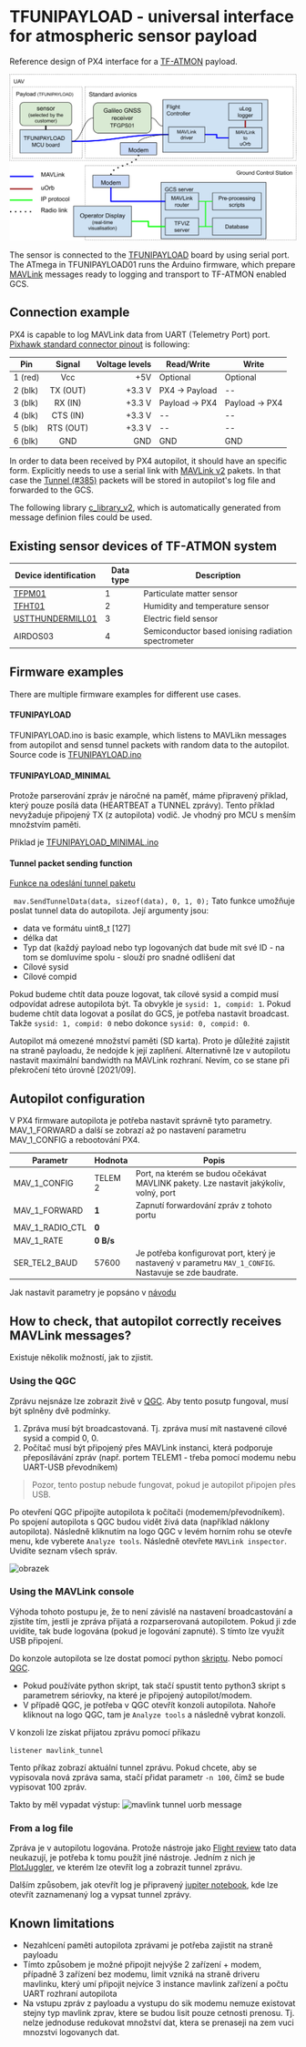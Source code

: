 # TFUNIPAYLOAD - universal interface for atmospheric sensor payload 

Reference design of PX4 interface for a [TF-ATMON](https://www.thunderfly.cz/tf-atmon.html) payload.

![TFUNIPAYLOAD block-schematics](./doc/img/block_schematics.svg)


The sensor is connected to the [TFUNIPAYLOAD](https://github.com/ThunderFly-aerospace/TFUNIPAYLOAD01) board by using serial port. 
The ATmega in TFUNIPAYLOAD01 runs the Arduino firmware, which prepare [MAVLink](https://en.wikipedia.org/wiki/MAVLink) messages ready to logging and transport to TF-ATMON enabled GCS. 

## Connection example 

PX4 is capable to log MAVLink data from UART (Telemetry Port) port. [Pixhawk standard connector pinout](https://github.com/pixhawk/Pixhawk-Standards/blob/master/DS-009%20Pixhawk%20Connector%20Standard.pdf) is following:

| Pin        | Signal | Voltage levels  | Read/Write | Write |
| ---------- |:------:| ---------------:|------|------|
| 1 (red)    | Vcc | +5V | Optional | Optional |
| 2 (blk)    | TX (OUT)  |   +3.3 V | PX4 -> Payload | -- |
| 3 (blk)    | RX (IN)   |   +3.3 V | Payload -> PX4 | Payload -> PX4 |
| 4 (blk)    | CTS (IN)  |   +3.3 V | -- | -- |
| 5 (blk)    | RTS (OUT) |   +3.3 V | -- | -- |
| 6 (blk)    | GND       |   GND    | GND | GND |

In order to data been received by PX4 autopilot, it should have an specific form. Explicitly needs to use a serial link with  [MAVLink v2](https://mavlink.io/en/) pakets. In that case the [Tunnel (#385)](https://mavlink.io/en/messages/common.html#TUNNEL) packets will be stored in autopilot's log file and forwarded to the GCS. 

The following library [c_library_v2](https://github.com/mavlink/c_library_v2), which is automatically generated from message definion files could be used. 

## Existing sensor devices of TF-ATMON system

| Device identification | Data type | Description |
|----------------|---------|-------|
| [TFPM01](https://github.com/ThunderFly-aerospace/TFPM01) | 1 | Particulate matter sensor |
| [TFHT01](https://github.com/ThunderFly-aerospace/TFHT01) | 2 | Humidity and temperature sensor |
| [USTTHUNDERMILL01](https://github.com/UniversalScientificTechnologies/THUNDERMILL01) | 3 | Electric field sensor |
| AIRDOS03 | 4 | Semiconductor based ionising radiation spectrometer|

## Firmware examples

There are multiple firmware examples for different use cases. 

#### TFUNIPAYLOAD

TFUNIPAYLOAD.ino is basic example, which listens to MAVLikn messages from autopilot and sensd tunnel packets with random data to the autopilot. Source code is [TFUNIPAYLOAD.ino](/SW/arduino/src/TFUNIPAYLOAD/TFUNIPAYLOAD.ino)

#### TFUNIPAYLOAD_MINIMAL

Protože parserování zpráv je náročné na paměť, máme připravený přiklad, který pouze posílá data (HEARTBEAT a TUNNEL zprávy). Tento příklad nevyžaduje připojený TX (z autopilota) vodič. Je vhodný pro MCU s menším množstvím paměti.

Příklad je [TFUNIPAYLOAD_MINIMAL.ino](/SW/arduino/src/TFUNIPAYLOAD_MINIMAL/TFUNIPAYLOAD_MINIMAL.ino)


#### Tunnel packet sending function

[Funkce na odeslání tunnel paketu](https://github.com/ThunderFly-aerospace/TFUNIPAYLOAD/blob/79eee22fe32725179d1df2b6ca72e901e2be1834/SW/arduino/src/TFUNIPAYLOAD/TFUNIPAYLOAD.ino#L50)

```  mav.SendTunnelData(data, sizeof(data), 0, 1, 0); ```
Tato funkce umožňuje poslat tunnel data do autopilota. Její argumenty jsou:
 * data ve formátu uint8_t [127]
 * délka dat
 * Typ dat (každý payload nebo typ logovaných dat bude mít své ID - na tom se domluvíme spolu - slouží pro snadné odlišení dat
 * Cílové sysid
 * Cílové compid

Pokud budeme chtít data pouze logovat, tak cílové sysid a compid musí odpovídat adrese autopilota být. Ta obvykle je `sysid: 1, compid: 1`. Pokud budeme chtít data logovat a posílat do GCS, je potřeba nastavit broadcast. Takže `sysid: 1, compid: 0` nebo dokonce `sysid: 0, compid: 0`. 

Autopilot má omezené množství paměti (SD karta). Proto je důležité zajistit na straně payloadu, že nedojde k její zaplňení. Alternativně lze v autopilotu nastavit maximální bandwidth na MAVLink rozhraní. Nevím, co se stane při překročení této úrovně [2021/09]. 

## Autopilot configuration

V PX4 firmware autopilota je potřeba nastavit správně tyto parametry. MAV_1_FORWARD a další se zobrazí až po nastavení parametru MAV_1_CONFIG a rebootování PX4. 

|     Parametr    | Hodnota | Popis |
|-----------------|-----------|------|
| MAV_1_CONFIG    | TELEM 2   | Port, na kterém se budou očekávat MAVLINK pakety. Lze nastavit jakýkoliv, volný, port |
| MAV_1_FORWARD   | **1**     | Zapnutí forwardování zpráv z tohoto portu |
| MAV_1_RADIO_CTL | **0**     | |
| MAV_1_RATE      | **0 B/s** | |
| SER_TEL2_BAUD   |     57600 | Je potřeba konfigurovat port, který je nastavený v parametru `MAV_1_CONFIG`. Nastavuje se zde baudrate. |

Jak nastavit parametry je popsáno v [návodu](http://docs.px4.io/master/en/advanced_config/parameters.html#changing-a-parameter)

## How to check, that autopilot correctly receives MAVLink messages?

Existuje několik možností, jak to zjistit.

### Using the QGC

Zprávu nejsnáze lze zobrazit živě v [QGC](https://github.com/mavlink/qgroundcontrol/releases). Aby tento posutp fungoval, musí být splněny dvě podmínky.

 1. Zpráva musí být broadcastovaná. Tj. zpráva musí mít nastavené cílové sysid a compid 0, 0.
 1. Počítač musí být připojený přes MAVLink instanci, která podporuje přeposílávání zpráv (např. portem TELEM1 - třeba pomocí modemu nebu UART-USB převodníkem)

 > Pozor, tento postup nebude fungovat, pokud je autopilot připojen přes USB.

Po otevření QGC připojíte autopilota k počítači (modemem/převodníkem). Po spojení autopilota s QGC budou vidět živá data (například náklony autopilota). Následně kliknutím na logo QGC v levém horním rohu se otevře menu, kde vyberete `Analyze tools`. Následně otevřete `MAVLink inspector`. Uvidíte seznam všech správ.

![obrazek](https://user-images.githubusercontent.com/5196729/99434203-cec17d00-290e-11eb-93a7-e089ba893775.png)


### Using the MAVLink console

Výhoda tohoto postupu je, že to není závislé na nastavení broadcastování a zjistíte tím, jestli je zpráva přijatá a rozparserovaná autopilotem. Pokud ji zde uvidíte, tak bude logována (pokud je logování zapnuté). S tímto lze využít USB připojení.

Do konzole autopilota se lze dostat pomocí python [skriptu](https://github.com/ThunderFly-aerospace/PX4Firmware/blob/master/Tools/mavlink_shell.py). Nebo pomocí [QGC](https://github.com/mavlink/qgroundcontrol/releases).

 * Pokud používáte python skript, tak stačí spustit tento python3 skript s parametrem sériovky, na které je připojený autopilot/modem.
 * V případě QGC, je potřeba v QGC otevřít konzoli autopilota. Nahoře kliknout na logo QGC, tam je `Analyze tools` a následně vybrat konzoli.

V konzoli lze získat přijatou zprávu pomocí příkazu

`listener mavlink_tunnel`

Tento příkaz zobrazí aktuální tunnel zprávu. Pokud chcete, aby se vypisovala nová zpráva sama, stačí přidat parametr `-n 100`, čímž se bude vypisovat 100 zpráv.

Takto by měl vypadat výstup:
![mavlink tunnel uorb message](https://user-images.githubusercontent.com/5196729/99431661-6ae98500-290b-11eb-80a6-a08f8229d600.png)


### From a log file

Zpráva je v autopilotu logována. Protože nástroje jako [Flight review](https://review.px4.io/) tato data neukazují, je potřeba k tomu použít jiné nástroje. Jedním z nich je [PlotJuggler](https://plotjuggler.io/), ve kterém lze otevřít log a zobrazit tunnel zprávu.

Dalším způsobem, jak otevřít log je připravený [jupiter notebook](https://github.com/ThunderFly-aerospace/TFUNIPAYLOAD/blob/master/SW/LogViewer/ReadTunnelData.ipynb), kde lze otevřít zaznamenaný log a vypsat tunnel zprávy.

## Known limitations

  * Nezahlcení paměti autopilota zprávami je potřeba zajistit na straně payloadu
  * Tímto způsobem je možné připojit nejvýše 2 zařízení + modem, případně 3 zařízení bez modemu, limit vzniká na straně driveru mavlinku, který umí připojit nejvíce 3 instance mavlink zařízení a počtu UART rozhraní autopilota
  * Na vstupu zpráv z payloadu a vystupu do sik modemu nemuze existovat stejny typ mavlink zprav, ktere se budou lisit pouze cetnosti prenosu. Tj. nelze jednoduse redukovat množství dat, ktera se prenaseji na zem vuci mnozstvi logovanych dat. 
